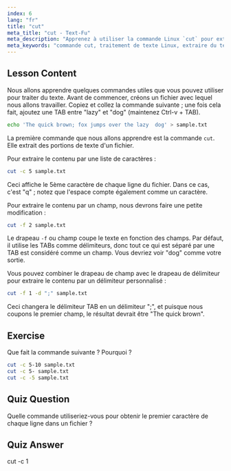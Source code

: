 ```yaml
---
index: 6
lang: "fr"
title: "cut"
meta_title: "cut - Text-Fu"
meta_description: "Apprenez à utiliser la commande Linux `cut` pour extraire du texte de fichiers. Ce tutoriel convivial pour débutants couvre la découpe par caractères et par champs. Améliorez vos compétences en traitement de texte Linux !"
meta_keywords: "commande cut, traitement de texte Linux, extraire du texte, tutoriel Linux, Linux pour débutants, exemples cut, guide Linux"
---
```


## Lesson Content

Nous allons apprendre quelques commandes utiles que vous pouvez utiliser pour traiter du texte. Avant de commencer, créons un fichier avec lequel nous allons travailler. Copiez et collez la commande suivante ; une fois cela fait, ajoutez une TAB entre "lazy" et "dog" (maintenez Ctrl-v + TAB).

```bash
echo 'The quick brown; fox jumps over the lazy  dog' > sample.txt
```

La première commande que nous allons apprendre est la commande `cut`. Elle extrait des portions de texte d'un fichier.

Pour extraire le contenu par une liste de caractères :

```bash
cut -c 5 sample.txt
```

Ceci affiche le 5ème caractère de chaque ligne du fichier. Dans ce cas, c'est "q" ; notez que l'espace compte également comme un caractère.

Pour extraire le contenu par un champ, nous devrons faire une petite modification :

```bash
cut -f 2 sample.txt
```

Le drapeau `-f` ou champ coupe le texte en fonction des champs. Par défaut, il utilise les TABs comme délimiteurs, donc tout ce qui est séparé par une TAB est considéré comme un champ. Vous devriez voir "dog" comme votre sortie.

Vous pouvez combiner le drapeau de champ avec le drapeau de délimiteur pour extraire le contenu par un délimiteur personnalisé :

```bash
cut -f 1 -d ";" sample.txt
```

Ceci changera le délimiteur TAB en un délimiteur ";", et puisque nous coupons le premier champ, le résultat devrait être "The quick brown".

## Exercise

Que fait la commande suivante ? Pourquoi ?

```bash
cut -c 5-10 sample.txt
cut -c 5- sample.txt
cut -c -5 sample.txt
```

## Quiz Question

Quelle commande utiliseriez-vous pour obtenir le premier caractère de chaque ligne dans un fichier ?

## Quiz Answer

cut -c 1
